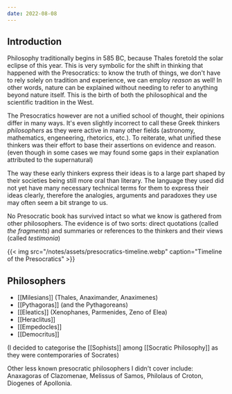 ```yaml
---
date: 2022-08-08
---
```


## Introduction

Philosophy traditionally begins in 585 BC, because Thales foretold the solar eclipse of this year. This is very symbolic for the shift in thinking that happened with the Presocratics: to know the truth of things, we don't have to rely solely on tradition and experience, we can employ *reason* as well! In other words, nature can be explained without needing to refer to anything beyond nature itself. This is the birth of both the philosophical and the scientific tradition in the West.

The Presocratics however are not a unified school of thought, their opinions differ in many ways. It's even slightly incorrect to call these Greek thinkers *philosophers* as they were active in many other fields (astronomy, mathematics, engeneering, rhetorics, etc.). To reiterate, what unified these thinkers was their effort to base their assertions on evidence and reason. (even though in some cases we may found some gaps in their explanation attributed to the supernatural)

The way these early thinkers express their ideas is to a large part shaped by their societies being still more oral than literary. The language they used did not yet have many necessary technical terms for them to express their ideas clearly, therefore the analogies, arguments and paradoxes they use may often seem a bit strange to us.

No Presocratic book has survived intact so what we know is gathered from other philosophers. The evidence is of two sorts: direct quotations (called *the fragments*) and summaries or references to the thinkers and their views (called *testimonia*) 

{{< img src="/notes/assets/presocratics-timeline.webp" caption="Timeline of the Presocratics" >}}

## Philosophers

- [[Milesians]] (Thales, Anaximander, Anaximenes)
- [[Pythagoras]] (and the Pythagoreans)
- [[Eleatics]] (Xenophanes, Parmenides, Zeno of Elea)
- [[Heraclitus]]
- [[Empedocles]]
- [[Democritus]]

(I decided to categorise the [[Sophists]] among [[Socratic Philosophy]] as they were contemporaries of Socrates)

Other less known presocratic philosophers I didn't cover include: Anaxagoras of Clazomenae, Melissus of Samos, Philolaus of Croton, Diogenes of Apollonia.